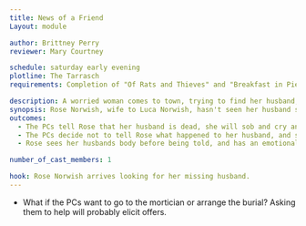 ```yaml
---
title: News of a Friend
Layout: module

author: Brittney Perry
reviewer: Mary Courtney

schedule: saturday early evening
plotline: The Tarrasch
requirements: Completion of "Of Rats and Thieves" and "Breakfast in Pieces"

description: A worried woman comes to town, trying to find her husband, Luca Norwish. This is a pure roleplaying encounter to show the horror that the Tarrasch inflict. 
synopsis: Rose Norwish, wife to Luca Norwish, hasn't seen her husband since the night before. He was coming into Stonewood to find help in clearing some rats on a farmer's property. He didn't return, and that isn't normal for him not to come home at night. She is hoping that he just decided to stay in town, and is looking for him. If the PCs tell Rose about her husband's death, she will understandably be upset, crying and sobbing. She will ask where the body is, and upon seeing it's state, will cry harder. She will calm down eventually and will ask that they bring it to the mortician to bury. She will thank the PCs and leave. If the PCs do NOT tell Rose where her husband is, she will leave town still looking for him. If Rose sees the body before being told about his death, she will scream and collapse upon the site of his mangled corpse. She will eventually calm and ask for help burying him
outcomes: 
  - The PCs tell Rose that her husband is dead, she will sob and cry and want to bury him. If the players attempt to find a way to help find a mortician or arrange a burial, she will insist that she can take care of this herself. 
  - The PCs decide not to tell Rose what happened to her husband, and she leaves without answers.
  - Rose sees her husbands body before being told, and has an emotional breakdown.

number_of_cast_members: 1

hook: Rose Norwish arrives looking for her missing husband. 
---
```


- What if the PCs want to go to the mortician or arrange the burial? Asking them to help will probably elicit offers.